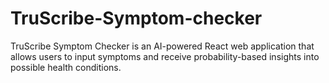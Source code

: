 # TruScribe-Symptom-checker
TruScribe Symptom Checker is an AI-powered React web application that allows users to input symptoms and receive probability-based insights into possible health conditions.
